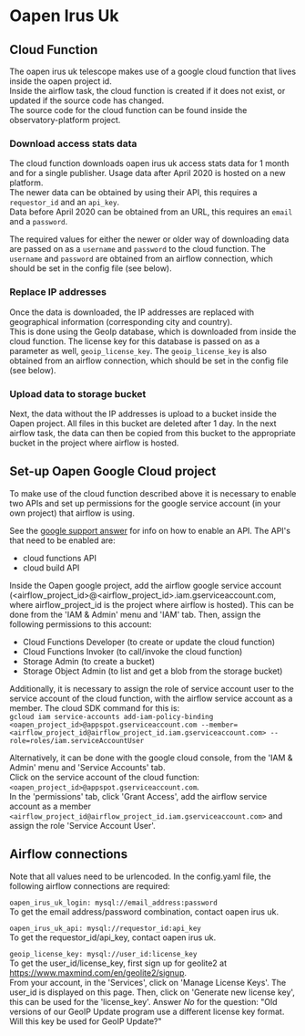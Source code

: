 # Oapen Irus Uk

## Cloud Function
The oapen irus uk telescope makes use of a google cloud function that lives inside the oapen project id.  
Inside the airflow task, the cloud function is created if it does not exist, or updated if the source code has changed.  
The source code for the cloud function can be found inside the observatory-platform project.


### Download access stats data
The cloud function downloads oapen irus uk access stats data for 1 month and for a single publisher. Usage data after April 2020 is hosted on a new platform.  
The newer data can be obtained by using their API, this requires a `requestor_id` and an `api_key`.  
Data before April 2020 can be obtained from an URL, this requires an `email` and a `password`.  

The required values for either the newer or older way of downloading data are passed on as a `username` and `password` to the cloud function.
The `username` and `password` are obtained from an airflow connection, which should be set in the config file (see below).

### Replace IP addresses
Once the data is downloaded, the IP addresses are replaced with geographical information (corresponding city and country).  
This is done using the GeoIp database, which is downloaded from inside the cloud function. The license key for this database is passed on as a parameter as well, `geoip_license_key`.
The `geoip_license_key` is also obtained from an airflow connection, which should be set in the config file (see below).

### Upload data to storage bucket
Next, the data without the IP addresses is upload to a bucket inside the Oapen project. All files in this bucket are deleted after 1 day.
In the next airflow task, the data can then be copied from this bucket to the appropriate bucket in the project where airflow is hosted.

## Set-up Oapen Google Cloud project
To make use of the cloud function described above it is necessary to enable two APIs and set up permissions for the google service account (in your own project) that airflow is using.

See the [google support answer](https://support.google.com/googleapi/answer/6158841?hl=en) for info on how to enable an API. The API's that need to be enabled are:
- cloud functions API
- cloud build API

Inside the Oapen google project, add the airflow google service account (<airflow_project_id>@<airflow_project_id>.iam.gserviceaccount.com, where airflow_project_id is the project where airflow is hosted). 
This can be done from the 'IAM & Admin' menu and 'IAM' tab. Then, assign the following permissions to this account:  
  - Cloud Functions Developer (to create or update the cloud function)
  - Cloud Functions Invoker (to call/invoke the cloud function)
  - Storage Admin (to create a bucket)
  - Storage Object Admin (to list and get a blob from the storage bucket)

Additionally, it is necessary to assign the role of service account user to the service account of the cloud function, with the airflow service account as a member.
The cloud SDK command for this is:  
`gcloud iam service-accounts add-iam-policy-binding <oapen_project_id>@appspot.gserviceaccount.com --member=<airflow_project_id@airflow_project_id.iam.gserviceaccount.com> --role=roles/iam.serviceAccountUser`

Alternatively, it can be done with the google cloud console, from the 'IAM & Admin' menu and 'Service Accounts' tab.  
Click on the service account of the cloud function: `<oapen_project_id>@appspot.gserviceaccount.com`.  
In the 'permissions' tab, click 'Grant Access', add the airflow service account as a member `<airflow_project_id@airflow_project_id.iam.gserviceaccount.com>` and assign the role 'Service Account User'.

## Airflow connections
Note that all values need to be urlencoded.
In the config.yaml file, the following airflow connections are required:  

`oapen_irus_uk_login: mysql://email_address:password`  
To get the email address/password combination, contact oapen irus uk.

`oapen_irus_uk_api: mysql://requestor_id:api_key`  
To get the requestor_id/api_key, contact oapen irus uk.

`geoip_license_key: mysql://user_id:license_key`  
To get the user_id/license_key, first sign up for geolite2 at https://www.maxmind.com/en/geolite2/signup.  
From your account, in the 'Services', click on 'Manage License Keys'. The user_id is displayed on this page.
Then, click on 'Generate new license key', this can be used for the 'license_key'. Answer *No* for the question: "Old versions of our GeoIP Update program use a different license key format. Will this key be used for GeoIP Update?"
